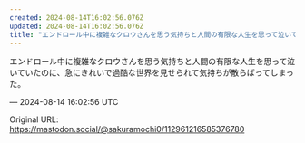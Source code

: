 ```yaml
---
created: 2024-08-14T16:02:56.076Z
updated: 2024-08-14T16:02:56.076Z
title: "エンドロール中に複雑なクロウさんを思う気持ちと人間の有限な人生を思って泣いていた[...]"
---
```


<p>エンドロール中に複雑なクロウさんを思う気持ちと人間の有限な人生を思って泣いていたのに、急にきれいで過酷な世界を見せられて気持ちが散らばってしまった。</p>

&mdash; 2024-08-14 16:02:56 UTC

Original URL: https://mastodon.social/@sakuramochi0/112961216585376780
